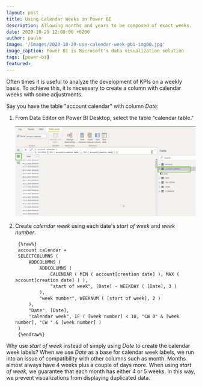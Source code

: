 ```yaml
---
layout: post
title: Using Calendar Weeks in Power BI
description: Allowing months and years to be composed of exact weeks.
date: 2020-10-29 12:00:00 +0200
author: paulo
image: '/images/2020-10-29-use-calendar-week-pbi-img00.jpg'
image_caption: Power BI is Microsoft's data visualization solution
tags: [power-bi]
featured: 
---
```


Often times it is useful to analyze the development of KPIs on a weekly basis. To achieve this, it is necessary to create a column with calendar weeks with some adjustments.  

Say you have the table "account calendar" with column *Date*:

1. From Data Editor on Power BI Desktop, select the table "calendar table."

	![2020-10-29-use-calendar-week-pbi-img01](/images/2020-10-29-use-calendar-week-pbi-img01.jpg)

2. Create *calendar week* using each date's *start of week* and *week number*.	

		{%raw%}
		account calendar =
		SELECTCOLUMNS (
			ADDCOLUMNS (
				ADDCOLUMNS (
					CALENDAR ( MIN ( account[creation date] ), MAX ( account[creation date] ) ),
					"start of week", [Date] - WEEKDAY ( [Date], 3 )
				),
				"week number", WEEKNUM ( [start of week], 2 )
			),
			"Date", [Date],
			"calendar week", IF ( [week number] < 10, "CW 0" & [week number], "CW " & [week number] )
		)
		{%endraw%}

Why use *start of week* instead of simply using *Date* to create the calendar week labels? When we use *Date* as a base for calendar week labels, we run into an issue of compatibility with other columns such as month. Months almost always have 4 weeks plus a couple of days more.  When using *start of week*, we guarantee that each month has either 4 or 5 weeks. In this way, we prevent visualizations from displaying duplicated data.